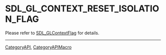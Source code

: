 # SDL_GL_CONTEXT_RESET_ISOLATION_FLAG

Please refer to [SDL_GLContextFlag](SDL_GLContextFlag) for details.

----
[CategoryAPI](CategoryAPI), [CategoryAPIMacro](CategoryAPIMacro)

